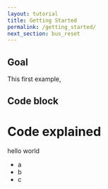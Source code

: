 ```yaml
---
layout: tutorial
title: Getting Started
permalink: /getting_started/
next_section: bus_reset
---
```


## Goal
This first example, 


## Code block 


# Code explained
hello world
* a   
* b  
* c  


